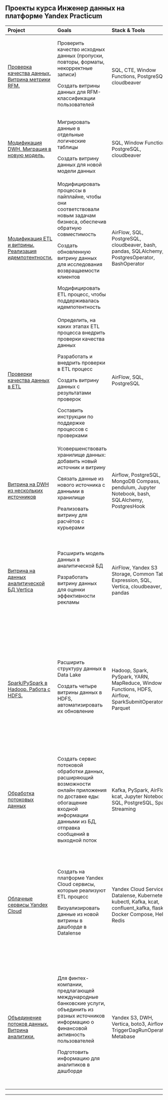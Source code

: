## Проекты курса Инженер данных на платформе Yandex Practicum  

| Project              | Goals           | Stack & Tools | Activities |
| :-------------------- | :--------------------- |:---------------------------|:---------------------------|
| [Проверка качества данных. Витрина метрики RFM.](</01 Проверка качества данных. Витрина метрики RFM./README.md>)         | Проверить качество исходных данных (пропуски, повторы, форматы, некорректные записи)   <P><P>Создать витрины данных для RFM-классификации пользователей           | SQL, CTE, Window Functions, PostgreSQL, cloudbeaver | Расширил навыки использования оконных функций, встроенных в `PostgreSQL` механизмов проверок данных <P><P>Реализовал `Common Table Expression`, использовал `cloudbeaver`
| [Модификация DWH. Миграция в новую модель.](</02 Модификация DWH. Миграция в новую модель./README.md>) | Мигрировать данные в отдельные логические таблицы  <P><P>Создать витрину данных для новой модели данных   | SQL, Window Functions, PostgreSQL, cloudbeaver          | Освоил принципы построения `DataWareHouse`, состав и назначение слоев хранилища данных
| [Модификация ETL и витрины. Реализация идемпотентности.](</03 Модификация ETL и витрины. Реализация идемпотентности./README.md>)         | Модифицировать процессы в пайплайне, чтобы они соответствовали новым задачам бизнеса, обеспечив обратную совместимость <P><P>Создать обновленную витрину данных для исследования возвращаемости клиентов<P><P>Модифицировать ETL процесс, чтобы поддерживалась идемпотентность         | AirFlow, SQL, PostgreSQL, cloudbeaver, bash, pandas, SQLAlchemy, PostgresOperator, BashOperator        | Освоил принципы реализации оркестрации, реализовал с помощью `Airflow` <P><P>Реализовал работу с `PostgreSQL` из Python через библиотеки `psycopg2`, `SQLAlchemy` <P><P>Овладел подходами к реализации идемпотентности.  
| [Проверки качества данных в ETL](</04 Проверки качества данных в ETL/README.md>)     | Определить, на каких этапах ETL процесса внедрить проверки качества данных <P><P>Разработать и внедрить проверки в ETL процесс <P><P>Создать витрину данных с результатами проверок <P><P>Составить инструкции по поддержке процессов с проверками          | AirFlow, SQL, PostgreSQL         | Расширил навыки работы с `Airflow` <P><P> Приобрел опыт работы с файлами средствами `Python` <P><P> Составил документ `RunBook` для администраторов
| [Витрина на DWH из нескольких источников](</05 Витрина на DWH из нескольких источников/README.md>)        | Усовершенствовать хранилище данных: добавить новый источник и витрину <P><P>Связать данные из нового источника с данными в хранилище <P><P>Реализовать витрину для расчётов с курьерами           | Airflow, PostgreSQL, MongoDB Compass, pendulum, Jupyter Notebook, bash, SQLAlchemy, PostgresHook    | На практике получил навык работы с NoSQL базами данных  <P><P>Упрочил навыки реализации пайпланов в `Airflow` <P><P>Расширил навыки работы с пакетом `requests`
| [Витрина на данных аналитической БД Vertica](</06 Витрина на данных аналитической БД Vertica/README.md>)         | Расширить модель данных в аналитической БД<P><P>Разработать витрину данных для оценки эффективности рекламы          | AirFlow, Yandex S3 Storage, Common Table Expression, SQL, Vertica, cloudbeaver, pandas         | Зафиксировал принципиальные отличие аналитических БД от реляционных <P><P>Приобрел опыт создания `проекций`, массовой загрузки данных в `Vertica`  
| [Spark/PySpark в Hadoop. Работа с HDFS.](</07 Spark/PySpark в Hadoop. Работа с HDFS./README.md>)       | Расширить структуру данных в Data Lake <P><P>Создать четыре витрины данных в HDFS, автоматизировать их обновление        | Hadoop, Spark, PySpark, YARN, MapReduce, Window Functions, HDFS, Airflow, SparkSubmitOperator, Parquet | Освоил работу во фреймворке `Hadoop` с `PySpark`, особенности менеджера `YARN`  <P><P>Изучил работу со `Spark`: оптимизация настроек, `data caching`, `broadcasting`, `predicate pushdown` <P><P>Изучил преимущества формата `Parquet`<P><P>Изучил технику `MapReduce`   
| [Обработка потоковых данных](</08 Обработка потоковых данных>)         | Создать сервис потоковой обработки данных, расширяющий возможности онлайн приложения по доставке еды: обогащение входной информации данными из БД, отправка сообщений в выходной поток          | Kafka, PySpark, AirFlow, kcat, Jupyter Notebook, SQL, PostgreSQL, Spark Streaming          |
| [Облачные сервисы Yandex Cloud](<09 Облачные сервисы Yandex Cloud>)        | Создать на платформе Yandex Cloud сервисы, которые реализуют ETL процесс <P><P>Визуализировать данные из новой витрины в дашборде в Datalense          | Yandex Cloud Services, Datalense, Kubernetes, kubectl, Kafka, kcat, confluent_kafka, flask, Docker Compose, Helm, Redis         |  Получил навык развертывания в сервисов в облаке `Yandex Cloud` <P><P>Создал и настроил контейнеры и оркестратор на примере `Docker Compose` и `Kubernetes` <P><P> Получил практический навык работы с очередями на примере `Kafka`
| [Объединение потоков данных. Витрина аналитики.](</10 Объединение потоков данных. Витрина аналитики.>)         | Для финтех-компании, предлагающей международные банковские услуги, объединить из разных источников информацию о финансовой активность пользователей  <P><P>Подготовить информацию для аналитиков в дашборде           | Yandex S3, DWH, Vertica, boto3, Airflow, TriggerDagRunOperator, Metabase     | Спроектировал и разработал `DWH`, ETL процесс, дашборд с использованием облачных компонентов `Yandex Cloud`, аналитической БД `Vertica`, инструмента BI отчетности `Metabase` <P><P>Автоматизировал обновление метрик в дашборде с помощью `Airflow`|
---  
